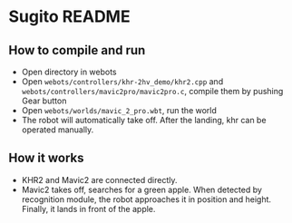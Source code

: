 # Sugito README

## How to compile and run
- Open directory in webots
- Open `webots/controllers/khr-2hv_demo/khr2.cpp` and `webots/controllers/mavic2pro/mavic2pro.c`, compile them by pushing Gear button
- Open `webots/worlds/mavic_2_pro.wbt`, run the world
- The robot will automatically take off. After the landing, khr can be operated manually.

## How it works
- KHR2 and Mavic2 are connected directly.
- Mavic2 takes off, searches for a green apple. When detected by recognition module, the robot approaches it in position and height. Finally, it lands in front of the apple.
